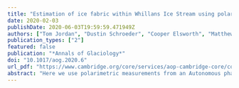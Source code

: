 ```yaml
---
title: "Estimation of ice fabric within Whillans Ice Stream using polarimetric phase-sensitive radar sounding"
date: 2020-02-03
publishDate: 2020-06-03T19:59:59.471949Z
authors: ["Tom Jordan", "Dustin Schroeder", "Cooper Elsworth", "Matthew R. Siegfried"]
publication_types: ["2"]
featured: false
publication: "*Annals of Glaciology*"
doi: "10.1017/aog.2020.6"
url_pdf: "https://www.cambridge.org/core/services/aop-cambridge-core/content/view/F334B5CE907DBED94E7614EFB32E1DAF/S0260305520000063a.pdf/estimation_of_ice_fabric_within_whillans_ice_stream_using_polarimetric_phasesensitive_radar_sounding.pdf"
abstract: "Here we use polarimetric measurements from an Autonomous phase-sensitive Radio-Echo Sounder (ApRES) to investigate ice fabric within Whillans Ice Stream, West Antarctica. The survey traverse is bounded at one end by the suture zone with the Mercer Ice Stream and at the other end by a basal ‘sticky spot’. Our data analysis employs a phase-based polarimetric coherence method to estimate horizontal ice fabric properties: the fabric orientation and the magnitude of the horizontal fabric asymmetry. We infer an azimuthal rotation in the prevailing horizontal c-axis between the near-surface (z ≈ 10–50 m) and deeper ice (z ≈ 170–360 m), with the near-surface orientated closer to perpendicular to flow and deeper ice closer to parallel. In the near-surface, the fabric asymmetry increases toward the center of Whillans Ice Stream which is consistent with the surface compression direction. By contrast, the fabric orientation in deeper ice is not aligned with the surface compression direction but is consistent with englacial ice reacting to longitudinal compression associated with basal resistance from the nearby sticky spot."
---
```


